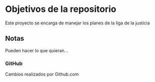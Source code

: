 # Objetivos de la repositorio

Este proyecto se encarga de manejar los planes de la liga de la justicia


## Notas
Pueden hacer lo que quieran...

### GitHub
Cambios realizados por Github.com
